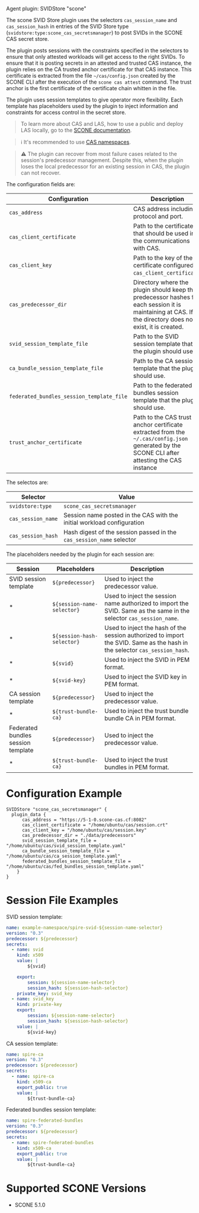 Agent plugin: SVIDStore "scone"

The scone SVID Store plugin uses the selectors `cas_session_name` and `cas_session_hash` in entries of the SVID Store type (`svidstore:type:scone_cas_secretsmanager`) to post SVIDs in the SCONE CAS secret store.

The plugin posts sessions with the constraints specified in the selectors to ensure that only attested workloads will get access to the right SVIDs. To ensure that it is posting secrets in an attested and trusted CAS instance, the plugin relies on the CA trusted anchor certificate for that CAS instance. This certificate is extracted from the file `~/cas/config.json` created by the SCONE CLI after the execution of the `scone cas attest` command. The trust anchor is the first certificate of the certificate chain whitten in the file.

The plugin uses session templates to give operator more flexibility. Each template has placeholders used by the plugin to inject information and constraints for access control in the secret store.

> To learn more about CAS and LAS, how to use a public and deploy LAS locally, go to the [SCONE documentation](https://sconedocs.github.io/CASOverview/).

> :information_source: It's recommended to use [CAS namespaces](https://sconedocs.github.io/namespace/).

> :warning: The plugin can recover from most failure cases related to the session's predecessor management. Despite this, when the plugin loses the local predecessor for an existing session in CAS, the plugin can not recover. 

The configuration fields are:

| Configuration | Description |
| ------------- | ----------- |
| `cas_address` | CAS address including protocol and port. |
| `cas_client_certificate` | Path to the certificate that should be used in the communications with CAS. |
| `cas_client_key` | Path to the key of the certificate configured in `cas_client_certificate`. |
| `cas_predecessor_dir` | Directory where the plugin should keep the predecessor hashes for each session it is maintaining at CAS. If the directory does not exist, it is created. |
| `svid_session_template_file` | Path to the SVID session template that the plugin should use. |
| `ca_bundle_session_template_file` | Path to the CA session template that the plugin should use. |
| `federated_bundles_session_template_file` | Path to the federated bundles session template that the plugin should use. |
| `trust_anchor_certificate` | Path to the CAS trust anchor certificate extracted from the `~/.cas/config.json` generated by the SCONE CLI after attesting the CAS instance |

The selectos are:

| Selector | Value |
| -------- | ----- |
| `svidstore:type`   | `scone_cas_secretsmanager` |
| `cas_session_name` | Session name posted in the CAS with the initial workload configuration |
| `cas_session_hash` | Hash digest of the session passed in the `cas_session_name` selector |

The placeholders needed by the plugin for each session are:

| Session | Placeholders | Description |
| ------- | ------------ | ----------- | 
|  SVID session template         | `${predecessor}` | Used to inject the predecessor value. |
| * | `${session-name-selector}` | Used to inject the session name authorized to import the SVID. Same as the same in the selector `cas_session_name`. |
| * | `${session-hash-selector}` | Used to inject the hash of the session authorized to import the SVID. Same as the hash in the selector `cas_session_hash`. |
| * | `${svid}` | Used to inject the SVID in PEM format. |
| * | `${svid-key}` | Used to inject the SVID key in PEM format. |
|  CA session template                  | `${predecessor}` | Used to inject the predecessor value. |
| * | `${trust-bundle-ca}`              | Used to inject the trust bundle bundle CA in PEM format. |
|  Federated bundles session template   | `${predecessor}` | Used to inject the predecessor value. |
| * | `${trust-bundle-ca}` | Used to inject the trust bundles in PEM format. |

# Configuration Example

```
SVIDStore "scone_cas_secretsmanager" {
  plugin_data {
      cas_address = "https://5-1-0.scone-cas.cf:8082"
      cas_client_certificate = "/home/ubuntu/cas/session.crt"
      cas_client_key = "/home/ubuntu/cas/session.key"
      cas_predecessor_dir = "./data/predecessors"
      svid_session_template_file = "/home/ubuntu/cas/svid_session_template.yaml"
      ca_bundle_session_template_file = "/home/ubuntu/cas/ca_session_template.yaml"
      federated_bundles_session_template_file = "/home/ubuntu/cas/fed_bundles_session_template.yaml"
    }
}
```

# Session File Examples

SVID session template:

```yaml
name: example-namespace/spire-svid-${session-name-selector}
version: "0.3"
predecessor: ${predecessor}
secrets:
  - name: svid
    kind: x509
    value: |
        ${svid}

    export:
        session: ${session-name-selector}
        session_hash: ${session-hash-selector}
    private_key: svid_key
  - name: svid_key
    kind: private-key
    export:
        session: ${session-name-selector}
        session_hash: ${session-hash-selector}
    value: |
        ${svid-key}
```

CA session template:

```yaml
name: spire-ca
version: "0.3"
predecessor: ${predecessor}
secrets:
  - name: spire-ca
    kind: x509-ca
    export_public: true
    value: |
        ${trust-bundle-ca}
```

Federated bundles session template:

```yaml
name: spire-federated-bundles
version: "0.3"
predecessor: ${predecessor}
secrets:
  - name: spire-federated-bundles
    kind: x509-ca
    export_public: true
    value: |
        ${trust-bundle-ca}
```

# Supported SCONE Versions

- SCONE 5.1.0
